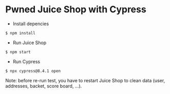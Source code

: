 # Pwned Juice Shop with Cypress

- Install depencies

````console
$ npm install
````

- Run Juice Shop

````console
$ npm start
````

- Run Cypress

````console
$ npx cypress@8.4.1 open
````

Note: before re-run test, you have to restart Juice Shop to clean data (user, addresses, backet, score board, ...).
